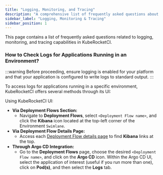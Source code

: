 ```yaml
---
title: "Logging, Monitoring, and Tracing"
description: "A comprehensive list of frequently asked questions about logging, monitoring, and tracing capabilities in KubeRocketCI."
sidebar_label: "Logging, Monitoring & Tracing"
sidebar_position: 1
---
```

<!-- markdownlint-disable MD025 -->
This page contains a list of frequently asked questions related to logging, monitoring, and tracing capabilities in KubeRocketCI.

### How to Check Logs for Applications Running in an Environment?

<head>
  <link rel="canonical" href="https://docs.kuberocketci.io/docs/faq/observability/" />
</head>

:::warning
  Before proceeding, ensure logging is enabled for your platform and that your application is configured to write logs to standard output.
:::

To access logs for applications running in a specific environment, KubeRocketCI offers several methods through its UI:

Using KubeRocketCI UI:

- **Via Deployment Flows Section:**
  - Navigate to **Deployment Flows**, select `<Deployment Flow name>`, and click the **Kibana** icon located at the top-left corner of the Environment `Swimlane`.
- **Via Deployment Flow Details Page:**
  - Access each [Deployment Flow details page](../user-guide/manage-environments.md#view-deployment-flow-details) to find **Kibana** links at the top.
- **Through Argo CD Integration:**
  - Go to the **Deployment Flows** page, choose the desired `<Deployment Flow name>`, and click on the **Argo CD** icon. Within the Argo CD UI, select the application of interest (useful if you run more than one), click on **Pod(s)**, and then select the **Logs** tab.
